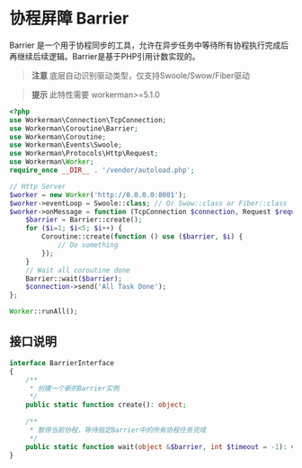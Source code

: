 # 协程屏障 Barrier

Barrier 是一个用于协程同步的工具，允许在异步任务中等待所有协程执行完成后再继续后续逻辑。Barrier是基于PHP引用计数实现的。

> **注意**
> 底层自动识别驱动类型，仅支持Swoole/Swow/Fiber驱动

> **提示**
> 此特性需要 workerman>=5.1.0


```php
<?php
use Workerman\Connection\TcpConnection;
use Workerman\Coroutine\Barrier;
use Workerman\Coroutine;
use Workerman\Events\Swoole;
use Workerman\Protocols\Http\Request;
use Workerman\Worker;
require_once __DIR__ . '/vendor/autoload.php';

// Http Server
$worker = new Worker('http://0.0.0.0:8001');
$worker->eventLoop = Swoole::class; // Or Swow::class or Fiber::class
$worker->onMessage = function (TcpConnection $connection, Request $request) {
    $barrier = Barrier::create();
    for ($i=1; $i<5; $i++) {
        Coroutine::create(function () use ($barrier, $i) {
            // Do something
        });
    }
    // Wait all coroutine done
    Barrier::wait($barrier);
    $connection->send('All Task Done');
};

Worker::runAll();
```

## 接口说明

```php
interface BarrierInterface
{
    /**
     * 创建一个新的Barrier实例
     */
    public static function create(): object;
    
    /**
     * 暂停当前协程，等待指定Barrier中的所有协程任务完成
     */
    public static function wait(object &$barrier, int $timeout = -1): void;
}
```